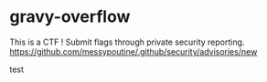 # gravy-overflow

This is a CTF !
Submit flags through private security reporting. https://github.com/messypoutine/.github/security/advisories/new

test
